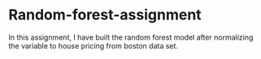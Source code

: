 # Random-forest-assignment
In this assignment, I have built the random forest model after normalizing the variable to house pricing from boston data set.
